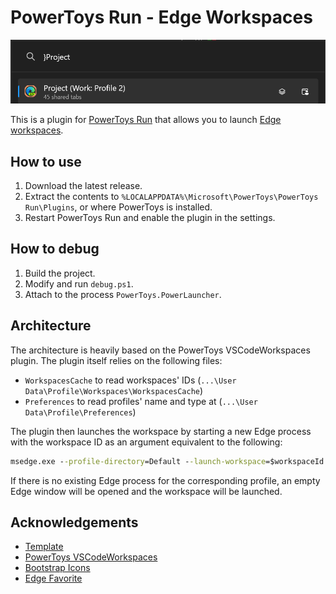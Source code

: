 # PowerToys Run - Edge Workspaces

![PowerToys Run - Edge Workspaces](./PTRun-EdgeWorkspaces.png)

This is a plugin for [PowerToys Run](https://github.com/microsoft/PowerToys)
that allows you to launch [Edge workspaces](https://www.microsoft.com/en-us/edge/features/workspaces).

## How to use

1. Download the latest release.
2. Extract the contents to `%LOCALAPPDATA%\Microsoft\PowerToys\PowerToys Run\Plugins`, or where PowerToys is installed.
3. Restart PowerToys Run and enable the plugin in the settings.

## How to debug

1. Build the project.
2. Modify and run `debug.ps1`.
3. Attach to the process `PowerToys.PowerLauncher`.

## Architecture

The architecture is heavily based on the PowerToys VSCodeWorkspaces plugin. The plugin itself relies on the following files:
- `WorkspacesCache` to read workspaces' IDs (`...\User Data\Profile\Workspaces\WorkspacesCache`)
- `Preferences` to read profiles' name and type at (`...\User Data\Profile\Preferences`)

The plugin then launches the workspace by starting a new Edge process
with the workspace ID as an argument equivalent to the following:

```cmd
msedge.exe --profile-directory=Default --launch-workspace=$workspaceId
```

If there is no existing Edge process for the corresponding profile,
an empty Edge window will be opened and the workspace will be launched.

## Acknowledgements

- [Template](https://github.com/8LWXpg/PowerToysRun-PluginTemplate)
- [PowerToys VSCodeWorkspaces](https://github.com/microsoft/PowerToys/tree/main/src/modules/launcher/Plugins/Community.PowerToys.Run.Plugin.VSCodeWorkspaces)
- [Bootstrap Icons](https://github.com/twbs/icons/tree/main)
- [Edge Favorite](https://github.com/davidegiacometti/PowerToys-Run-EdgeFavorite)
